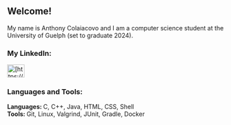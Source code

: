 <!---
AnthCol/AnthCol is a ✨ special ✨ repository because its `README.md` (this file) appears on your GitHub profile.
You can click the Preview link to take a look at your changes.
--->

## Welcome!
<p>

My name is Anthony Colaiacovo and I am a computer science student at the University of Guelph (set to graduate 2024).

### My LinkedIn:
<a href="https://linkedin.com/in/anthcol" target="blank">
  <img align="center" src="https://raw.githubusercontent.com/rahuldkjain/github-profile-readme-generator/master/src/images/icons/Social/linked-in-alt.svg" alt="[https://www.linkedin.com/in/anthony-colaiacovo-876a061a0/](https://www.linkedin.com/in/anthcol/)" height="30" width="40" /></a>
</p>

<h3 align="left">Languages and Tools:</h3>
<p align="left"> 
<b>Languages: </b> C, C++, Java, HTML, CSS, Shell <br>
<b>Tools: </b> Git, Linux, Valgrind, JUnit, Gradle, Docker
</p>

